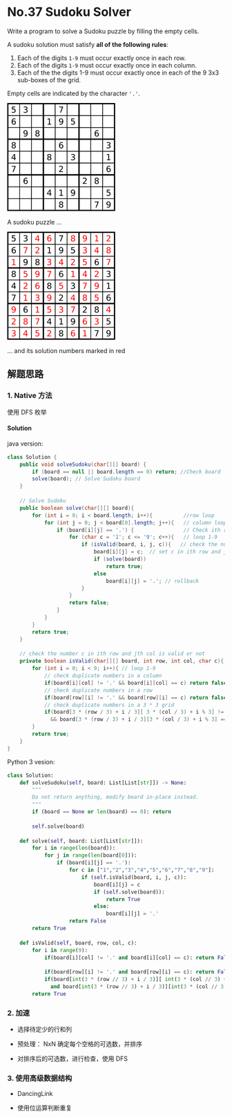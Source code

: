 # No.37 Sudoku Solver

Write a program to solve a Sudoku puzzle by filling the empty cells.

A sudoku solution must satisfy **all of the following rules**:

1. Each of the digits `1-9` must occur exactly once in each row.
2. Each of the digits `1-9` must occur exactly once in each column.
3. Each of the the digits 1-9 must occur exactly once in each of the 9 3x3 sub-boxes of the grid.

Empty cells are indicated by the character `'.'`.

![250px-Sudoku-by-L2G-20050714.svg.png](data/250px-Sudoku-by-L2G-20050714.svg.png)

A sudoku puzzle ...

![250px-Sudoku-by-L2G-20050714_solution.svg.png](data/250px-Sudoku-by-L2G-20050714_solution.svg.png)

... and its solution numbers marked in red

## 解题思路

### 1. Native 方法

使用 DFS 枚举

#### Solution

java version:

```java
class Solution {
    public void solveSudoku(char[][] board) {
        if (board == null || board.length == 0) return; //Check board
        solve(board); // Solve Sudoku board
    }

    // Solve Sudoku
    public boolean solve(char[][] board){
        for (int i = 0; i < board.length; i++){          //row loop
            for (int j = 0; j < board[0].length; j++){   // column loop
                if (board[i][j] == '.') {                // Check ith row and jth column
                    for (char c = '1'; c <= '9'; c++){   // loop 1-9
                        if (isValid(board, i, j, c)){   // check the number c in ith row and jth col is valid or not
                            board[i][j] = c;  // set c in ith row and jth col
                            if (solve(board))
                                return true;
                            else
                                board[i][j] = '.'; // rollback
                        }
                    }
                    return false;
                }
            }
        }
        return true;
    }

    // check the number c in ith row and jth col is valid or not
    private boolean isValid(char[][] board, int row, int col, char c){
        for (int i = 0; i < 9; i++){ // loop 1-9
            // check duplicate numbers in a column
            if(board[i][col] != '.' && board[i][col] == c) return false;
            // check duplicate numbers in a row
            if(board[row][i] != '.' && board[row][i] == c) return false;
            // check duplicate numbers in a 3 * 3 grid
            if(board[3 * (row / 3) + i / 3][ 3 * (col / 3) + i % 3] != '.'
              && board[3 * (row / 3) + i / 3][3 * (col / 3) + i % 3] == c) return false;
        }
        return true;
    }
}

```

Python 3 vesion:

```python
class Solution:
    def solveSudoku(self, board: List[List[str]]) -> None:
        """
        Do not return anything, modify board in-place instead.
        """
        if (board == None or len(board) == 0): return
        
        self.solve(board)
    
    def solve(self, board: List[List[str]]):
        for i in range(len(board)):
            for j in range(len(board[0])):
                if (board[i][j] == '.'):
                    for c in ["1","2","3","4","5","6","7","8","9"]:
                        if (self.isValid(board, i, j, c)):
                            board[i][j] = c
                            if (self.solve(board)):
                                return True
                            else:
                                board[i][j] = '.'
                    return False
        return True
    
    def isValid(self, board, row, col, c):
        for i in range(9):
            if(board[i][col] != '.' and board[i][col] == c): return False

            if(board[row][i] != '.' and board[row][i] == c): return False
            if(board[int(3 * (row // 3) + i / 3)][ int(3 * (col // 3) + i % 3)] != '.'
              and board[int(3 * (row // 3) + i / 3)][int(3 * (col // 3) + i % 3)] == c): return False
        return True


```

### 2. 加速

- 选择待定少的行和列

- 预处理： NxN 确定每个空格的可选数，并排序

- 对排序后的可选数，进行检查，使用 DFS

### 3. 使用高级数据结构

- DancingLink

- 使用位运算判断重复

